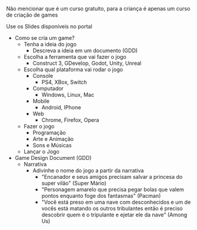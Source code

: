Não mencionar que é um curso gratuito, para a criança é apenas um curso de criação de games

Use os Slides disponíveis no portal

- Como se cria um game?
  - Tenha a ideia do jogo
    - Descreva a ideia em um documento (GDD)
  - Escolha a ferramenta que vai fazer o jogo
    - Construct 3, GDevelop, Godot, Unity, Unreal
  - Escolha qual plataforma vai rodar o jogo
    - Console
      - PS4, XBox, Switch
    - Computador
      - Windows, Linux, Mac
    - Mobile
      - Android, IPhone
    - Web
      - Chrome, Firefox, Opera
  - Fazer o jogo
    - Programação
    - Arte e Animação
    - Sons e Músicas
  - Lançar o Jogo
- Game Design Document (GDD)
  - Narrativa
    - Adivinhe o nome do jogo a partir da narrativa
      - "Encanador e seus amigos precisam salvar a princesa do super vilão" (Super Mário)
      - "Personagem amarelo que precisa pegar bolas que valem pontos enquanto foge dos fantasmas" (Pacman)
      - "Você está preso em uma nave com desconhecidos e um de vocês está matando os outros tribulantes então é preciso descobrir quem é o tripulante e ejetar ele da nave" (Among Us)